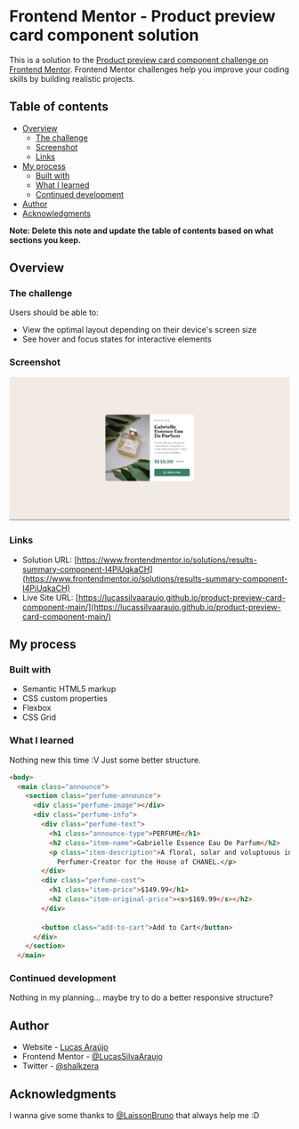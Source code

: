 # Frontend Mentor - Product preview card component solution

This is a solution to the [Product preview card component challenge on Frontend Mentor](https://www.frontendmentor.io/challenges/product-preview-card-component-GO7UmttRfa). Frontend Mentor challenges help you improve your coding skills by building realistic projects. 

## Table of contents

- [Overview](#overview)
  - [The challenge](#the-challenge)
  - [Screenshot](#screenshot)
  - [Links](#links)
- [My process](#my-process)
  - [Built with](#built-with)
  - [What I learned](#what-i-learned)
  - [Continued development](#continued-development)
- [Author](#author)
- [Acknowledgments](#acknowledgments)

**Note: Delete this note and update the table of contents based on what sections you keep.**

## Overview

### The challenge

Users should be able to:

- View the optimal layout depending on their device's screen size
- See hover and focus states for interactive elements

### Screenshot

![](./screenshot.png)

### Links

- Solution URL: [https://www.frontendmentor.io/solutions/results-summary-component-I4PiUqkaCH](https://www.frontendmentor.io/solutions/results-summary-component-I4PiUqkaCH)
- Live Site URL: [https://lucassilvaaraujo.github.io/product-preview-card-component-main/](https://lucassilvaaraujo.github.io/product-preview-card-component-main/)

## My process

### Built with

- Semantic HTML5 markup
- CSS custom properties
- Flexbox
- CSS Grid

### What I learned

Nothing new this time :V Just some better structure.

```html
<body>
  <main class="announce">
    <section class="perfume-announce">
      <div class="perfume-image"></div>
      <div class="perfume-info">
        <div class="perfume-text">
          <h1 class="announce-type">PERFUME</h1>
          <h2 class="item-name">Gabrielle Essence Eau De Parfum</h2>
          <p class="item-description">A floral, solar and voluptuous interpretation composed by Olivier Polge,
            Perfumer-Creator for the House of CHANEL.</p>
        </div>
        <div class="perfume-cost">
          <h1 class="item-price">$149.99</h1>
          <h2 class="item-original-price"><s>$169.99</s></h2>
        </div>

        <button class="add-to-cart">Add to Cart</button>
      </div>
    </section>
  </main>
```

### Continued development

Nothing in my planning... maybe try to do a better responsive structure?

## Author

- Website - [Lucas Araújo](https://lucassilvaaraujo.github.io/portfolio/)
- Frontend Mentor - [@LucasSilvaAraujo](https://www.frontendmentor.io/profile/LucasSilvaAraujo)
- Twitter - [@shalkzera](https://instagram.com/shalkzera)

## Acknowledgments

I wanna give some thanks to [@LaissonBruno](https://github.com/laissonbruno) that always help me :D

